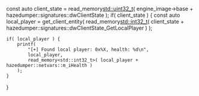const auto client_state = read_memory<std::uint32_t>( engine_image->base + hazedumper::signatures::dwClientState );
if( client_state ) {
    const auto local_player = get_client_entity( 
        read_memory<std::int32_t>( client_state + hazedumper::signatures::dwClientState_GetLocalPlayer )
    );

    if( local_player ) {
        printf(
            "[+] Found local player: 0x%X, health: %d\n",
            local_player,
            read_memory<std::int32_t>( local_player + hazedumper::netvars::m_iHealth )
        );
    }
}
